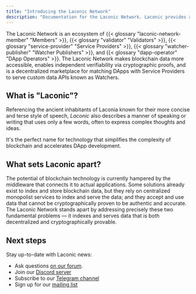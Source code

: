 ```yaml
---
title: "Introducing the Laconic Network"
description: "Documentation for the Laconic Network. Laconic provides accurate, low-cost, multi-chain verifiable data, with cryptographic proofs. Laconic Watchers serve data to DApps."
---
```


The Laconic Network is an ecosystem of {{< glossary "laconic-network-member" "Members" >}}, {{< glossary "validator" "Validators" >}}, {{< glossary "service-provider" "Service Providers" >}}, {{< glossary "watcher-publisher" "Watcher Publishers" >}}, and {{< glossary "dapp-operator" "DApp Operators" >}}. The Laconic Network makes blockchain data more accessible, enables independent verifiability via cryptographic proofs, and is a decentralized marketplace for matching DApps with Service Providers to serve custom data APIs known as Watchers.

## What is "Laconic"?

Referencing the ancient inhabitants of Laconia known for their more concise and terse style of speech, <em>Laconic</em> also describes a manner of speaking or writing that uses only a few words, often to express complex thoughts and ideas.

It's the perfect name for technology that simplifies the complexity of blockchain and accelerates DApp development.

## What sets Laconic apart?

The potential of blockchain technology is currently hampered by the middleware that connects it to actual applications. Some solutions already exist to index and store blockchain data, but they rely on centralized monopolist services to index and serve the data; and they accept and use data that cannot be cryptographically proven to be authentic and accurate. The Laconic Network stands apart by addressing precisely these two fundamental problems — it indexes and serves data that is both decentralized and cryptographically provable.

## Next steps

Stay up-to-date with Laconic news:
- Ask questions [on our forum](https://laconic.community).
- Join our [Discord server](https://discord.com/invite/ukhbBemyxY)
- Subscribe to our [Telegram channel](https://t.me/laconicnetwork)
- Sign up for our [mailing list](https://www.laconic.com/)
